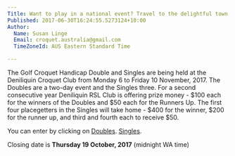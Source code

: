```yaml
---
Title: Want to play in a national event? Travel to the delightful town of Deniliquin and play in the GC Handicap Doubles and Singles
Published: 2017-06-30T16:24:55.5273124+10:00
Author:
  Name: Susan Linge
  Email: croquet.australia@gmail.com
  TimeZoneId: AUS Eastern Standard Time

---
```

The Golf Croquet Handicap Double and Singles are being held at the Deniliquin Croquet Club from Monday 6 to Friday 10 November, 2017.  The Doubles are a two-day event and the Singles three.  For a second consecutive year Deniliquin RSL Club is offering prize money - $100 each for the winners of the Doubles and $50 each for the Runners Up.  The first four placegetters in the Singles will take home - $400 for the winner, $200 for the runner up, and third and fourth each to receive $50.

You can enter by clicking on [Doubles](https://croquet-australia.com.au/tournaments/2017/gc/handicap-doubles).  [Singles](https://croquet-australia.com.au/tournaments/2017/gc/handicap-singles).

Closing date is **Thursday 19 October, 2017** (midnight WA time)